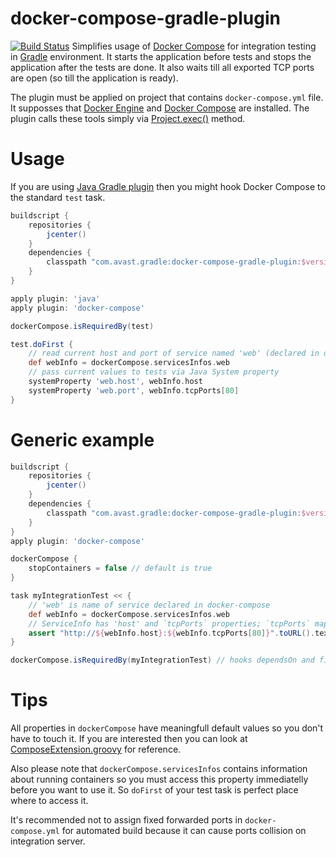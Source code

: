 # docker-compose-gradle-plugin
[![Build Status](https://travis-ci.org/avast/docker-compose-gradle-plugin.svg?branch=master)](https://travis-ci.org/avast/docker-compose-gradle-plugin)
Simplifies usage of [Docker Compose](https://www.docker.com/docker-compose) for integration testing in [Gradle](https://gradle.org/) environment. It starts the application before tests and stops the application after the tests are done. It also waits till all exported TCP ports are open (so till the application is ready).

The plugin must be applied on project that contains `docker-compose.yml` file. It supposses that [Docker Engine](https://www.docker.com/docker-engine) and [Docker Compose](https://www.docker.com/docker-compose) are installed. The plugin calls these tools simply via [Project.exec()](https://docs.gradle.org/current/dsl/org.gradle.api.Project.html#org.gradle.api.Project:exec(groovy.lang.Closure)) method.

# Usage
If you are using [Java Gradle plugin](https://docs.gradle.org/current/userguide/java_plugin.html) then you might hook Docker Compose to the standard `test` task.
```gradle
buildscript {
    repositories {
        jcenter()
    }
    dependencies {
        classpath "com.avast.gradle:docker-compose-gradle-plugin:$versionHere"
    }
}

apply plugin: 'java'
apply plugin: 'docker-compose'

dockerCompose.isRequiredBy(test)

test.doFirst {
    // read current host and port of service named 'web' (declared in docker-compose.yml)
    def webInfo = dockerCompose.servicesInfos.web
    // pass current values to tests via Java System property
    systemProperty 'web.host', webInfo.host
    systemProperty 'web.port', webInfo.tcpPorts[80]
}
```

# Generic example
```gradle
buildscript {
    repositories {
        jcenter()
    }
    dependencies {
        classpath "com.avast.gradle:docker-compose-gradle-plugin:$versionHere"
    }
}
apply plugin: 'docker-compose'

dockerCompose {
    stopContainers = false // default is true
}

task myIntegrationTest << {
    // 'web' is name of service declared in docker-compose
    def webInfo = dockerCompose.servicesInfos.web
    // ServiceInfo has 'host' and `tcpPorts` properties; `tcpPorts` maps from exposed to forwarded port
    assert "http://${webInfo.host}:${webInfo.tcpPorts[80]}".toURL().text
}

dockerCompose.isRequiredBy(myIntegrationTest) // hooks dependsOn and finalizedBy to composeUp and composeDown
```

# Tips 
All properties in `dockerCompose` have meaningfull default values so you don't have to touch it. If you are interested then you can look at [ComposeExtension.groovy](/src/main/groovy/com/avast/gradle/dockercompose/ComposeExtension.groovy) for reference.

Also please note that `dockerCompose.servicesInfos` contains information about running containers so you must access this property immediatelly before you want to use it. So `doFirst` of your test task is perfect place where to access it.

It's recommended not to assign fixed forwarded ports in `docker-compose.yml` for automated build because it can cause ports collision on integration server.
